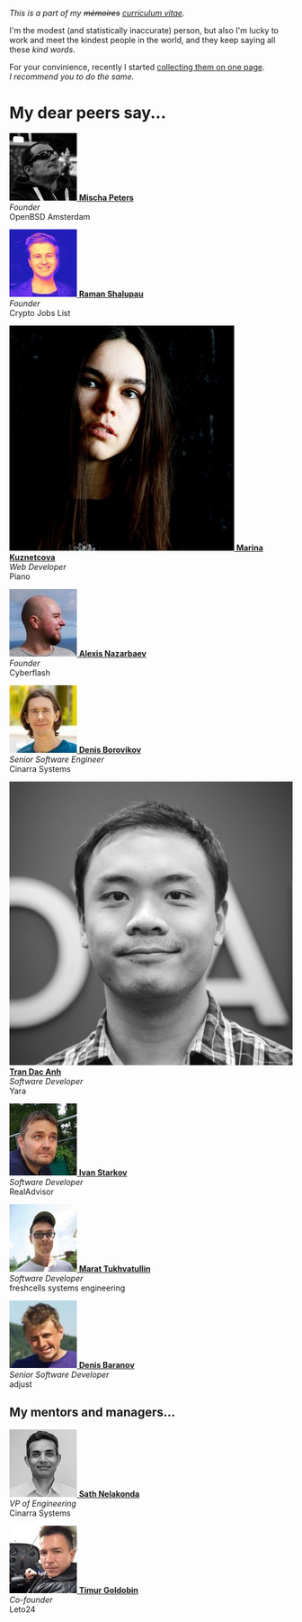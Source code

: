 _This is a part of my ~~m&eacute;moires~~ [curriculum vitae](/cv.html)._


I'm the modest (and statistically inaccurate) person, but also I'm
lucky to work and meet the kindest people in the world, and they
keep saying all these _kind words_.

For your convinience, recently I started [collecting them on one
page](/words.html). _I&nbsp;recommend you to do the same._

# My dear peers say...

[<img src="mp.jpeg" class="avatar left">
**Mischa Peters**](mp.html)<br>
_Founder_<br>
OpenBSD Amsterdam

[<img src="rs.jpeg" class="avatar left">
**Raman Shalupau**](rs.html)<br>
_Founder_<br>
Crypto Jobs List

[<img src="mk.jpeg" class="avatar left">
**Marina Kuznetcova**](mk.html)<br>
_Web Developer_<br>
Piano

[<img src="an.jpeg" class="avatar left">
**Alexis Nazarbaev**](an.html)<br>
_Founder_<br>
Cyberflash

[<img src="db.jpeg" class="avatar left">
**Denis Borovikov**](db.html)<br>
_Senior Software Engineer_<br>
Cinarra Systems

[<img src="tda.jpeg" class="avatar left">
**Tran Dac Anh**](tda.html)<br>
_Software Developer_<br>
Yara

[<img src="is.jpeg" class="avatar left">
**Ivan Starkov**](is.html)<br>
_Software Developer_<br>
RealAdvisor

[<img src="mt.jpeg" class="avatar left">
**Marat Tukhvatullin**](mt.html)<br>
_Software Developer_<br>
freshcells systems engineering

[<img src="dba.jpeg" class="avatar left">
**Denis Baranov**](dba.html)<br>
_Senior Software Developer_<br>
adjust

## My mentors and managers...

[<img src="sn.jpeg" class="avatar left">
**Sath Nelakonda**](sn.html)<br>
_VP of Engineering_<br>
Cinarra Systems

[<img src="tg.jpeg" class="avatar left">
**Timur Goldobin**](tg.html)<br>
_Co-founder_<br>
Leto24
